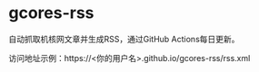 # gcores-rss

自动抓取机核网文章并生成RSS，通过GitHub Actions每日更新。

访问地址示例：https://<你的用户名>.github.io/gcores-rss/rss.xml
